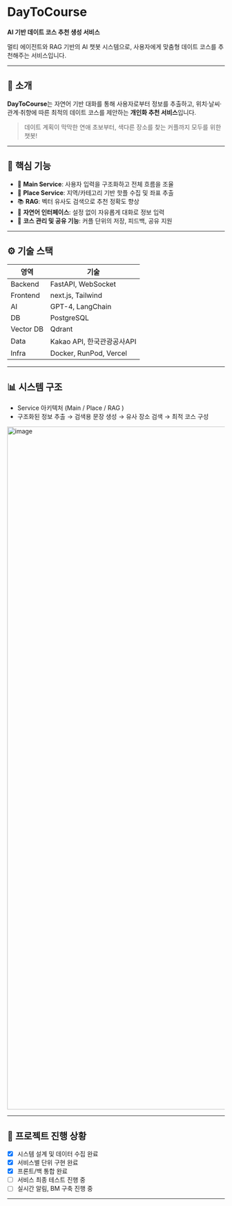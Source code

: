 # DayToCourse
**AI 기반 데이트 코스 추천 생성 서비스**

멀티 에이전트와 RAG 기반의 AI 챗봇 시스템으로, 사용자에게 맞춤형 데이트 코스를 추천해주는 서비스입니다.

---

## 📌 소개

**DayToCourse**는 자연어 기반 대화를 통해 사용자로부터 정보를 추출하고, 위치·날씨·관계·취향에 따른 최적의 데이트 코스를 제안하는 **개인화 추천 서비스**입니다.

> 데이트 계획이 막막한 연애 초보부터, 색다른 장소를 찾는 커플까지 모두를 위한 챗봇!

---

## 🧠 핵심 기능

- 🧾 **Main Service**: 사용자 입력을 구조화하고 전체 흐름을 조율
- 📍 **Place Service**: 지역/카테고리 기반 핫플 수집 및 좌표 추출
- 📚 **RAG**: 벡터 유사도 검색으로 추천 정확도 향상
- 💬 **자연어 인터페이스**: 설정 없이 자유롭게 대화로 정보 입력
- 💑 **코스 관리 및 공유 기능**: 커플 단위의 저장, 피드백, 공유 지원

---

## ⚙️ 기술 스택

| 영역 | 기술 |
|------|------|
| Backend | FastAPI, WebSocket |
| Frontend | next.js, Tailwind |
| AI | GPT-4, LangChain |
| DB | PostgreSQL |
| Vector DB | Qdrant |
| Data | Kakao API, 한국관광공사API |
| Infra | Docker, RunPod, Vercel |

---

## 📊 시스템 구조

- Service 아키텍처 (Main / Place / RAG )
- 구조화된 정보 추출 → 검색용 문장 생성 → 유사 장소 검색 → 최적 코스 구성


<img width="2529" height="1581" alt="image" src="https://github.com/user-attachments/assets/13b9051f-5817-4252-a3e0-7313ffe6689e" />


---

## 🚀 프로젝트 진행 상황

- [x] 시스템 설계 및 데이터 수집 완료
- [x] 서비스별 단위 구현 완료
- [x] 프론트/백 통합 완료
- [ ] 서비스 최종 테스트 진행 중
- [ ] 실시간 알림, BM 구축 진행 중

---

